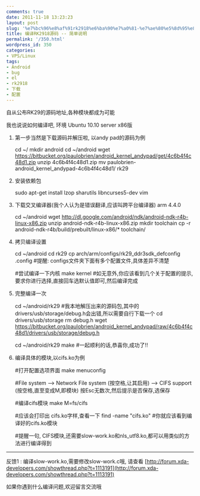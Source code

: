 ```yaml
---
comments: true
date: 2011-11-18 13:23:23
layout: post
slug: '%e7%bc%96%e8%af%91rk2918%e6%ba%90%e7%a0%81-%e7%ae%80%e5%8d%95%e8%af%b4%e6%98%8e'
title: 编译RK2918源码 -- 简单说明
permalink: '/350.html'
wordpress_id: 350
categories:
- VPS/Linux
tags:
- Android
- bug
- el
- rk2918
- 下载
- 配置
---
```


自从公布RK29的源码地址,各种模块都成为可能

我也说说如何编译吧, 环境 Ubuntu 10.10 server x86版

1. 第一步当然是下载源码并解压啦, 以andy pad的源码为例

    cd ~/
    mkdir android
    cd ~/android
    wget https://bitbucket.org/paulobrien/android_kernel_andypad/get/4c6b4f4c48d1.zip
    unzip 4c6b4f4c48d1.zip
    mv paulobrien-android_kernel_andypad-4c6b4f4c48d1/ rk29
    
2. 安装依赖包

    sudo apt-get install lzop sharutils libncurses5-dev vim
    
3. 下载交叉编译器(我个人认为是错误翻译,应该叫跨平台编译器) arm 4.4.0

    cd ~/android
    wget http://dl.google.com/android/ndk/android-ndk-r4b-linux-x86.zip
    unzip android-ndk-r4b-linux-x86.zip
    mkdir toolchain
    cp -r android-ndk-r4b/build/prebuilt/linux-x86/* toolchain/
    
4. 拷贝编译设置

    cd ~/android
    cd rk29
    cp arch/arm/configs/rk29_ddr3sdk_defconfig .config
    #提醒: configs文件夹下面有多个配置文件,具体差异不清楚
    
    #尝试编译一下内核
    make kernel
    #如无意外,你应该看到几个关于配置的提示,要求你进行选择,直接回车选默认值即可,然后编译完成
    
5. 完整编译一次

    cd ~/android/rk29
    #我本地解压出来的源码包,其中的drivers/usb/storage/debug.h会出错,所以需要自行下载一个
    cd drivers/usb/storage
    rm debug.h
    wget https://bitbucket.org/paulobrien/android_kernel_andypad/raw/4c6b4f4c48d1/drivers/usb/storage/debug.h
    
    cd ~/android/rk29
    make
    #一起顺利的话,恭喜你,成功了!!
    
6. 编译具体的模块,以cifs.ko为例

    #打开配置选项界面
    make menuconfig
    
    #File system --> Network File system (按空格,让其启用) --> CIFS support (按空格,直至变成M,即模块)
    按Esc无数次,然后提示是否保存,选保存
    
    #编译cifs模块
    make M=fs/cifs
    
    #应该会打印出 cifs.ko字样,查看一下
    find -name "cifs.ko"
    #你就应该看到编译好的cifs.ko模块
    
    #提醒一句, CIFS模块,还需要slow-work.ko和nls_utf8.ko,都可以用类似的方法进行编译得到
    
-----------------------------------------
反馈1 :
编译slow-work.ko,需要修改slow-work.c哦, 请查看 [http://forum.xda-developers.com/showthread.php?t=1113191](http://forum.xda-developers.com/showthread.php?t=1113191)

如果你遇到什么编译问题,欢迎留言交流哦

